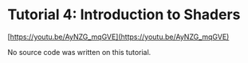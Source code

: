 # Tutorial 4: Introduction to Shaders

[https://youtu.be/AyNZG_mqGVE](https://youtu.be/AyNZG_mqGVE)

No source code was written on this tutorial.

